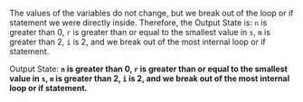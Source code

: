 The values of the variables do not change, but we break out of the loop or if statement we were directly inside. Therefore, the Output State is: `n` is greater than 0, `r` is greater than or equal to the smallest value in `s`, `m` is greater than 2, `i` is 2, and we break out of the most internal loop or if statement.

Output State: **`n` is greater than 0, `r` is greater than or equal to the smallest value in `s`, `m` is greater than 2, `i` is 2, and we break out of the most internal loop or if statement.**